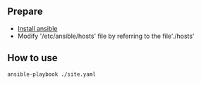 ## Prepare
+ [Install ansible](https://ansible-tran.readthedocs.io/en/latest/docs/intro_installation.html)
+ Modify '/etc/ansible/hosts' file by referring to the file'./hosts'

## How to use
```
ansible-playbook ./site.yaml
```